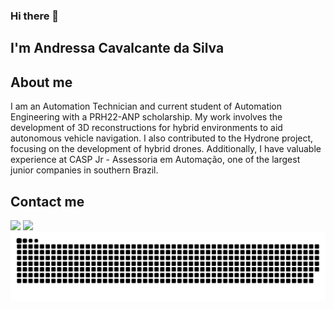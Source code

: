 ### Hi there 👋 
## I'm Andressa Cavalcante da Silva 

## About me

I am an Automation Technician and current student of Automation Engineering with a PRH22-ANP scholarship. My work involves the development of 3D reconstructions for hybrid environments to aid autonomous vehicle navigation. I also contributed to the Hydrone project, focusing on the development of hybrid drones. Additionally, I have valuable experience at CASP Jr - Assessoria em Automação, one of the largest junior companies in southern Brazil.

## Contact me
  
<div>
  <a href = "mailto:andressacavalcante94@gmail.com"><img src="https://img.shields.io/badge/-Gmail-%23333?style=for-the-badge&logo=gmail&logoColor=white" target="_blank"></a>
  <a href="https://www.linkedin.com/in/andressacavalcantesilva/" target="_blank"><img src="https://img.shields.io/badge/-LinkedIn-%230077B5?style=for-the-badge&logo=linkedin&logoColor=white" target="_blank"></a>
</div>

<picture>
  <source media="(prefers-color-scheme: dark)" srcset="github-contribution-grid-snake-dark.svg">
  <source media="(prefers-color-scheme: light)" srcset="github-contribution-grid-snake.svg">
  <img  alt="github contribution grid snake animation" src="github-contribution-grid-snake.svg">
</picture>



